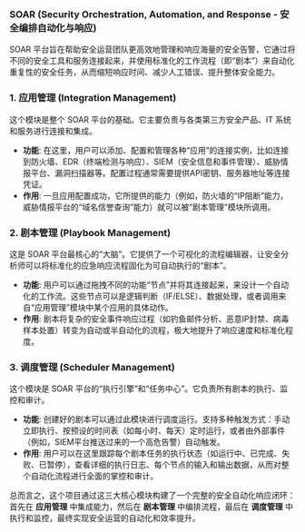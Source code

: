 ### **SOAR (Security Orchestration, Automation, and Response - 安全编排自动化与响应)** 

SOAR 平台旨在帮助安全运营团队更高效地管理和响应海量的安全告警，它通过将不同的安全工具和服务连接起来，并使用标准化的工作流程（即“剧本”）来自动化重复性的安全任务，从而缩短响应时间、减少人工错误、提升整体安全能力。

### 1. 应用管理 (Integration Management)
这个模块是整个 SOAR 平台的基础。它主要负责与各类第三方安全产品、IT 系统和服务进行连接和集成。

*   **功能**: 在这里，用户可以添加、配置和管理各种“应用”的连接实例，比如连接到防火墙、EDR（终端检测与响应）、SIEM（安全信息和事件管理）、威胁情报平台、漏洞扫描器等。配置过程通常需要提供API密钥、服务器地址等连接凭证。
*   **作用**: 一旦应用配置成功，它所提供的能力（例如，防火墙的“IP阻断”能力，威胁情报平台的“域名信誉查询”能力）就可以被“剧本管理”模块所调用。

### 2. 剧本管理 (Playbook Management)
这是 SOAR 平台最核心的“大脑”。它提供了一个可视化的流程编辑器，让安全分析师可以将标准化的应急响应流程固化为可自动执行的“剧本”。

*   **功能**: 用户可以通过拖拽不同的功能“节点”并将其连接起来，来设计一个自动化的工作流。这些节点可以是逻辑判断（IF/ELSE）、数据处理，或者调用来自“应用管理”模块中某个应用的具体动作。
*   **作用**: 剧本将复杂的安全事件响应过程（如钓鱼邮件分析、恶意IP封禁、病毒样本处置）转变为自动或半自动化的流程，极大地提升了响应速度和标准化程度。

### 3. 调度管理 (Scheduler Management)
这个模块是 SOAR 平台的“执行引擎”和“任务中心”。它负责所有剧本的执行、监控和审计。

*   **功能**: 创建好的剧本可以通过此模块进行调度运行。支持多种触发方式：手动立即执行、按预设的时间表（如每小时、每天）定时运行，或者由外部事件（例如，SIEM平台推送过来的一个高危告警）自动触发。
*   **作用**: 用户可以在这里跟踪每个剧本任务的执行状态（如运行中、已完成、失败、已暂停），查看详细的执行日志、每个节点的输入和输出数据，从而对整个自动化流程进行全面的掌控和审计。

总而言之，这个项目通过这三大核心模块构建了一个完整的安全自动化响应闭环：首先在 **应用管理** 中集成能力，然后在 **剧本管理** 中编排流程，最后在 **调度管理** 中执行和监控，最终实现安全运营的自动化和效率提升。
